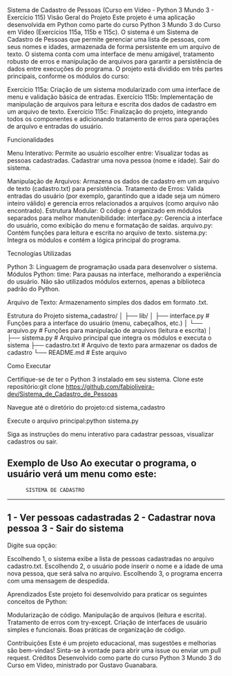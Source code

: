 Sistema de Cadastro de Pessoas (Curso em Vídeo - Python 3 Mundo 3 - Exercício 115)
Visão Geral do Projeto
Este projeto é uma aplicação desenvolvida em Python como parte do curso Python 3 Mundo 3 do Curso em Vídeo (Exercícios 115a, 115b e 115c). O sistema é um Sistema de Cadastro de Pessoas que permite gerenciar uma lista de pessoas, com seus nomes e idades, armazenada de forma persistente em um arquivo de texto. O sistema conta com uma interface de menu amigável, tratamento robusto de erros e manipulação de arquivos para garantir a persistência de dados entre execuções do programa.
O projeto está dividido em três partes principais, conforme os módulos do curso:

Exercício 115a: Criação de um sistema modularizado com uma interface de menu e validação básica de entradas.
Exercício 115b: Implementação de manipulação de arquivos para leitura e escrita dos dados de cadastro em um arquivo de texto.
Exercício 115c: Finalização do projeto, integrando todos os componentes e adicionando tratamento de erros para operações de arquivo e entradas do usuário.

Funcionalidades

Menu Interativo: Permite ao usuário escolher entre:
Visualizar todas as pessoas cadastradas.
Cadastrar uma nova pessoa (nome e idade).
Sair do sistema.


Manipulação de Arquivos: Armazena os dados de cadastro em um arquivo de texto (cadastro.txt) para persistência.
Tratamento de Erros: Valida entradas do usuário (por exemplo, garantindo que a idade seja um número inteiro válido) e gerencia erros relacionados a arquivos (como arquivo não encontrado).
Estrutura Modular: O código é organizado em módulos separados para melhor manutenibilidade:
interface.py: Gerencia a interface do usuário, como exibição do menu e formatação de saídas.
arquivo.py: Contém funções para leitura e escrita no arquivo de texto.
sistema.py: Integra os módulos e contém a lógica principal do programa.



Tecnologias Utilizadas

Python 3: Linguagem de programação usada para desenvolver o sistema.
Módulos Python:
time: Para pausas na interface, melhorando a experiência do usuário.
Não são utilizados módulos externos, apenas a biblioteca padrão do Python.


Arquivo de Texto: Armazenamento simples dos dados em formato .txt.

Estrutura do Projeto
sistema_cadastro/
│
├── lib/
│   ├── interface.py    # Funções para a interface do usuário (menu, cabeçalhos, etc.)
│   └── arquivo.py      # Funções para manipulação de arquivos (leitura e escrita)
│
├── sistema.py          # Arquivo principal que integra os módulos e executa o sistema
├── cadastro.txt        # Arquivo de texto para armazenar os dados de cadastro
└── README.md           # Este arquivo

Como Executar

Certifique-se de ter o Python 3 instalado em seu sistema.
Clone este repositório:git clone https://github.com/fabioliveira-dev/Sistema_de_Cadastro_de_Pessoas


Navegue até o diretório do projeto:cd sistema_cadastro


Execute o arquivo principal:python sistema.py


Siga as instruções do menu interativo para cadastrar pessoas, visualizar cadastros ou sair.

Exemplo de Uso
Ao executar o programa, o usuário verá um menu como este:
----------------------------------------
          SISTEMA DE CADASTRO
----------------------------------------
1 - Ver pessoas cadastradas
2 - Cadastrar nova pessoa
3 - Sair do sistema
----------------------------------------
Digite sua opção: 


Escolhendo 1, o sistema exibe a lista de pessoas cadastradas no arquivo cadastro.txt.
Escolhendo 2, o usuário pode inserir o nome e a idade de uma nova pessoa, que será salva no arquivo.
Escolhendo 3, o programa encerra com uma mensagem de despedida.

Aprendizados
Este projeto foi desenvolvido para praticar os seguintes conceitos de Python:

Modularização de código.
Manipulação de arquivos (leitura e escrita).
Tratamento de erros com try-except.
Criação de interfaces de usuário simples e funcionais.
Boas práticas de organização de código.

Contribuições
Este é um projeto educacional, mas sugestões e melhorias são bem-vindas! Sinta-se à vontade para abrir uma issue ou enviar um pull request.
Créditos
Desenvolvido como parte do curso Python 3 Mundo 3 do Curso em Vídeo, ministrado por Gustavo Guanabara.
